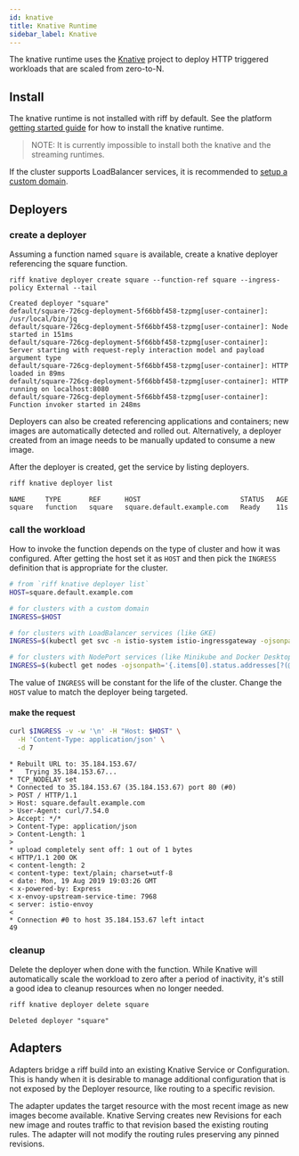 ```yaml
---
id: knative
title: Knative Runtime
sidebar_label: Knative
---
```


The knative runtime uses the [Knative](https://knative.dev) project to deploy HTTP triggered workloads that are scaled from zero-to-N.

## Install

The knative runtime is not installed with riff by default. See the platform [getting started guide](../getting-started.md) for how to install the knative runtime.

> NOTE: It is currently impossible to install both the knative and the streaming runtimes.

If the cluster supports LoadBalancer services, it is recommended to [setup a custom domain](https://knative.dev/docs/serving/using-a-custom-domain/).

## Deployers

### create a deployer

Assuming a function named `square` is available, create a knative deployer referencing the square function.

```terminal
riff knative deployer create square --function-ref square --ingress-policy External --tail
```

```
Created deployer "square"
default/square-726cg-deployment-5f66bbf458-tzpmg[user-container]: /usr/local/bin/jq
default/square-726cg-deployment-5f66bbf458-tzpmg[user-container]: Node started in 151ms
default/square-726cg-deployment-5f66bbf458-tzpmg[user-container]: Server starting with request-reply interaction model and payload argument type
default/square-726cg-deployment-5f66bbf458-tzpmg[user-container]: HTTP loaded in 89ms
default/square-726cg-deployment-5f66bbf458-tzpmg[user-container]: HTTP running on localhost:8080
default/square-726cg-deployment-5f66bbf458-tzpmg[user-container]: Function invoker started in 248ms
```

Deployers can also be created referencing applications and containers; new images are automatically detected and rolled out. Alternatively, a deployer created from an image needs to be manually updated to consume a new image.

After the deployer is created, get the service by listing deployers.

```sh
riff knative deployer list
```

```
NAME     TYPE       REF      HOST                         STATUS   AGE
square   function   square   square.default.example.com   Ready    11s
```

### call the workload

How to invoke the function depends on the type of cluster and how it was configured. After getting the host set it as `HOST` and then pick the `INGRESS` definition that is appropriate for the cluster.

```sh
# from `riff knative deployer list`
HOST=square.default.example.com

# for clusters with a custom domain
INGRESS=$HOST

# for clusters with LoadBalancer services (like GKE)
INGRESS=$(kubectl get svc -n istio-system istio-ingressgateway -ojsonpath='{.status.loadBalancer.ingress[0].ip}')

# for clusters with NodePort services (like Minikube and Docker Desktop)
INGRESS=$(kubectl get nodes -ojsonpath='{.items[0].status.addresses[?(@.type=="InternalIP")].address}'):$(kubectl get svc -n istio-system istio-ingressgateway -ojsonpath='{.spec.ports[?(@.name=="http2")].nodePort}')
```

The value of `INGRESS` will be constant for the life of the cluster. Change the `HOST` value to match the deployer being targeted.

#### make the request

```sh
curl $INGRESS -v -w '\n' -H "Host: $HOST" \
  -H 'Content-Type: application/json' \
  -d 7
```

```
* Rebuilt URL to: 35.184.153.67/
*   Trying 35.184.153.67...
* TCP_NODELAY set
* Connected to 35.184.153.67 (35.184.153.67) port 80 (#0)
> POST / HTTP/1.1
> Host: square.default.example.com
> User-Agent: curl/7.54.0
> Accept: */*
> Content-Type: application/json
> Content-Length: 1
> 
* upload completely sent off: 1 out of 1 bytes
< HTTP/1.1 200 OK
< content-length: 2
< content-type: text/plain; charset=utf-8
< date: Mon, 19 Aug 2019 19:03:26 GMT
< x-powered-by: Express
< x-envoy-upstream-service-time: 7968
< server: istio-envoy
< 
* Connection #0 to host 35.184.153.67 left intact
49
```

### cleanup

Delete the deployer when done with the function. While Knative will automatically scale the workload to zero after a period of inactivity, it's still a good idea to cleanup resources when no longer needed.

```sh
riff knative deployer delete square
```

```
Deleted deployer "square"
```

## Adapters

Adapters bridge a riff build into an existing Knative Service or Configuration. This is handy when it is desirable to manage additional configuration that is not exposed by the Deployer resource, like routing to a specific revision.

The adapter updates the target resource with the most recent image as new images become available. Knative Serving creates new Revisions for each new image and routes traffic to that revision based the existing routing rules. The adapter will not modify the routing rules preserving any pinned revisions.
